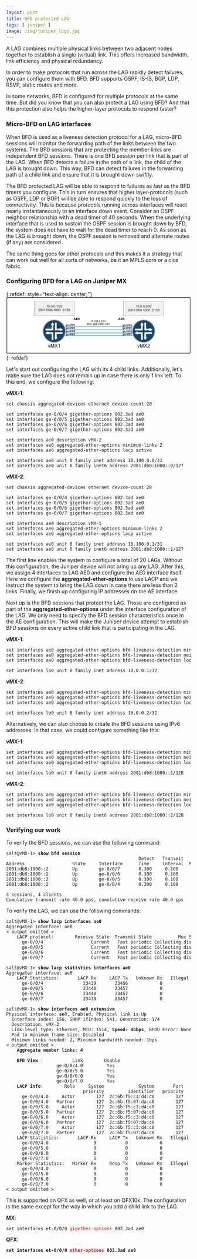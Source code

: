 ```yaml
---
layout: post
title: BFD protected LAG
tags: [ juniper ]
image: /img/juniper_logo.jpg
---
```



A LAG combines multiple physical links between two adjacent nodes together to establish a single (virtual) link. This offers increased bandwidth, link efficiency and physical redundancy.

In order to make protocols that run across the LAG rapidly detect failures, you can configure them with BFD. BFD supports OSPF, IS-IS, BGP, LDP, RSVP, static routes and more. 

In some networks, BFD is configured for multiple protocols at the same time. But did you know that you can also protect a LAG using BFD? And that this protection also helps the higher-layer protocols to respond faster?

### Micro-BFD on LAG interfaces


When BFD is used as a liveness detection protocol for a LAG, micro-BFD sessions will monitor the forwarding path of the links between the two systems. The BFD sessions that are protecting the member links are independent BFD sessions. There is one BFD session per link that is part of the LAG. When BFD detects a failure in the path of a link, the child of the LAG is brought down. This way, BFD can detect failures in the forwarding path of a child link and ensure that it is brought down swiftly.

The BFD protected LAG will be able to respond to failures as fast as the BFD timers you configure. This in turn ensures that higher layer-protocols (such as OSPF, LDP or BGP) will be able to respond quickly to the loss of connectivity. This is because protocols running across interfaces will react nearly instantaneously to an interface down event. Consider an OSPF neighbor relationship with a dead timer of 40 seconds. When the underlying interface that is used to sustain the OSPF session is brought down by BFD, the system does not have to wait for the dead timer to reach 0. As soon as the LAG is brought down, the OSPF session is removed and alternate routes (if any) are considered. 

The same thing goes for other protocols and this makes it a strategy that can work out well for all sorts of networks, be it an MPLS core or a clos fabric.


### Configuring BFD for a LAG on Juniper MX


{:refdef: style="text-align: center;"}
![Juniper BFD protected LAG on MX](/img/juniper_lag_bfd.png "Juniper BFD protected LAG")
{: refdef}

Let's start out configuring the LAG with its 4 child links. Additionally, let's make sure the LAG does not remain up in case there is only 1 link left. To this end, we configure the following:

<b>vMX-1</b>:

<pre style="font-size:12px">
set chassis aggregated-devices ethernet device-count 20

set interfaces ge-0/0/4 gigether-options 802.3ad ae0
set interfaces ge-0/0/5 gigether-options 802.3ad ae0
set interfaces ge-0/0/6 gigether-options 802.3ad ae0
set interfaces ge-0/0/7 gigether-options 802.3ad ae0

set interfaces ae0 description vMX-2
set interfaces ae0 aggregated-ether-options minimum-links 2
set interfaces ae0 aggregated-ether-options lacp active

set interfaces ae0 unit 0 family inet address 10.100.0.0/31
set interfaces ae0 unit 0 family inet6 address 2001:db8:1000::0/127
</pre>


<b>vMX-2</b>:

<pre style="font-size:12px">
set chassis aggregated-devices ethernet device-count 20

set interfaces ge-0/0/4 gigether-options 802.3ad ae0
set interfaces ge-0/0/5 gigether-options 802.3ad ae0
set interfaces ge-0/0/6 gigether-options 802.3ad ae0
set interfaces ge-0/0/7 gigether-options 802.3ad ae0

set interfaces ae0 description vMX-1
set interfaces ae0 aggregated-ether-options minimum-links 2
set interfaces ae0 aggregated-ether-options lacp active

set interfaces ae0 unit 0 family inet address 10.100.0.1/31
set interfaces ae0 unit 0 family inet6 address 2001:db8:1000::1/127
</pre>


The first line enables the system to configure a total of 20 LAGs. Without this configuration, the Juniper device will not bring up any LAG. After this, we assign 4 interfaces to LAG AE0 and configure the AE0 interface itself. Here we configure the <b>aggregated-ether-options</b> to use LACP and we instruct the system to bring the LAG down in case there are less than 2 links. Finally, we finish up configuring IP addresses on the AE interface.

Next up is the BFD sessions that protect the LAG. Those are configured as part of the <b>aggregated-ether-options</b> under the interface configuration of the LAG. We only need to specify the BFD session characteristics once in the AE configuration. This will make the Juniper device attempt to establish BFD sessions on every active child link that is participating in the LAG.

<b>vMX-1</b>:

<pre style="font-size:12px">
set interfaces ae0 aggregated-ether-options bfd-liveness-detection minimum-interval 100
set interfaces ae0 aggregated-ether-options bfd-liveness-detection neighbor 10.0.0.2
set interfaces ae0 aggregated-ether-options bfd-liveness-detection local-address 10.0.0.1

set interfaces lo0 unit 0 family inet address 10.0.0.1/32
</pre>

<b>vMX-2</b>:

<pre style="font-size:12px">
set interfaces ae0 aggregated-ether-options bfd-liveness-detection minimum-interval 100
set interfaces ae0 aggregated-ether-options bfd-liveness-detection neighbor 10.0.0.1
set interfaces ae0 aggregated-ether-options bfd-liveness-detection local-address 10.0.0.2

set interfaces lo0 unit 0 family inet address 10.0.0.2/32
</pre>

Alternatively, we can also choose to create the BFD sessions using IPv6 addresses. In that case, we could configure something like this:

<b>vMX-1</b>:

<pre style="font-size:12px">
set interfaces ae0 aggregated-ether-options bfd-liveness-detection minimum-interval 100
set interfaces ae0 aggregated-ether-options bfd-liveness-detection neighbor 2001:db8:1000::2
set interfaces ae0 aggregated-ether-options bfd-liveness-detection local-address 2001:db8:1000::1

set interfaces lo0 unit 0 family inet6 address 2001:db8:1000::1/128
</pre>

<b>vMX-2</b>:

<pre style="font-size:12px">
set interfaces ae0 aggregated-ether-options bfd-liveness-detection minimum-interval 100
set interfaces ae0 aggregated-ether-options bfd-liveness-detection neighbor 2001:db8:1000::1
set interfaces ae0 aggregated-ether-options bfd-liveness-detection local-address 2001:db8:1000::2

set interfaces lo0 unit 0 family inet6 address 2001:db8:1000::2/128
</pre>


### Verifying our work

To verify the BFD sessions, we can use the following command:
<pre style="font-size:12px">
salt@vMX-1> <b>show bfd session</b>
                                                  Detect   Transmit
Address                  State     Interface      Time     Interval  Multiplier
2001:db8:1000::2         Up        ge-0/0/7       0.300     0.100        3   
2001:db8:1000::2         Up        ge-0/0/6       0.300     0.100        3   
2001:db8:1000::2         Up        ge-0/0/5       0.300     0.100        3   
2001:db8:1000::2         Up        ge-0/0/4       0.300     0.100        3   

4 sessions, 4 clients
Cumulative transmit rate 40.0 pps, cumulative receive rate 40.0 pps
</pre>  

To verify the LAG, we can use the following commands:<br>

<pre style="font-size:12px">
salt@vMX-1> <b>show lacp interfaces ae0</b>
Aggregated interface: ae0
< output omitted >
    LACP protocol:        Receive State  Transmit State          Mux State 
      ge-0/0/4                  Current   Fast periodic Collecting distributing
      ge-0/0/5                  Current   Fast periodic Collecting distributing
      ge-0/0/6                  Current   Fast periodic Collecting distributing
      ge-0/0/7                  Current   Fast periodic Collecting distributing

salt@vMX-1> <b>show lacp statistics interfaces ae0</b>
Aggregated interface: ae0
    LACP Statistics:       LACP Rx     LACP Tx   Unknown Rx   Illegal Rx 
      ge-0/0/4               23439       23456            0            0
      ge-0/0/5               23440       23457            0            0
      ge-0/0/6               23440       23457            0            0
      ge-0/0/7               23439       23457            0            0

salt@vMX-1> <b>show interfaces ae0 extensive</b>
Physical interface: ae0, Enabled, Physical link is Up
  Interface index: 158, SNMP ifIndex: 541, Generation: 174
  Description: vMX-2
  Link-level type: Ethernet, MTU: 1514, <b>Speed: 4Gbps</b>, BPDU Error: None, MAC-REWRITE Error: None, Loopback: Disabled, Source filtering: Disabled, Flow control: Disabled
  Pad to minimum frame size: Disabled
  Minimum links needed: 2, Minimum bandwidth needed: 1bps
< output omitted >
    <b>Aggregate member links: 4</b>

    <b>BFD View</b> :           Link        Usable
                   ge-0/0/4.0         Yes
                   ge-0/0/5.0         Yes
                   ge-0/0/6.0         Yes
                   ge-0/0/7.0         Yes
    <b>LACP info</b>:        Role     System             System       Port     Port    Port 
                             priority         identifier   priority   number     key 
      ge-0/0/4.0     Actor        127  2c:6b:f5:c3:d4:c0        127        1       1
      ge-0/0/4.0   Partner        127  2c:6b:f5:07:da:c0        127        2       1
      ge-0/0/5.0     Actor        127  2c:6b:f5:c3:d4:c0        127        2       1
      ge-0/0/5.0   Partner        127  2c:6b:f5:07:da:c0        127        1       1
      ge-0/0/6.0     Actor        127  2c:6b:f5:c3:d4:c0        127        3       1
      ge-0/0/6.0   Partner        127  2c:6b:f5:07:da:c0        127        3       1
      ge-0/0/7.0     Actor        127  2c:6b:f5:c3:d4:c0        127        4       1
      ge-0/0/7.0   Partner        127  2c:6b:f5:07:da:c0        127        4       1
    LACP Statistics:       LACP Rx     LACP Tx   Unknown Rx   Illegal Rx 
      ge-0/0/4.0                 0           0            0            0
      ge-0/0/5.0                 0           0            0            0
      ge-0/0/6.0                 0           0            0            0
      ge-0/0/7.0                 0           0            0            0
    Marker Statistics:   Marker Rx     Resp Tx   Unknown Rx   Illegal Rx
      ge-0/0/4.0                 0           0            0            0
      ge-0/0/5.0                 0           0            0            0
      ge-0/0/6.0                 0           0            0            0
      ge-0/0/7.0                 0           0            0            0 
< output omitted >
</pre>      

This is supported on QFX as well, or at least on QFX10k. The configuration is the same except for the way in which you add a child link to the LAG.

<b>MX</b>:

<pre style="font-size:12px">
set interfaces et-0/0/0 <font color='red'>gigether-options</font> 802.3ad ae0
</pre>

<b>QFX<b>:

<pre style="font-size:12px">
set interfaces et-0/0/0 <font color='red'>ether-options</font> 802.3ad ae0
</pre>